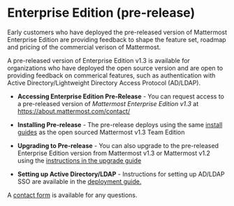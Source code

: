 # Enterprise Edition (pre-release)

Early customers who have deployed the pre-released version of Mattermost Enterprise Edition are providing feedback to shape the feature set, roadmap and pricing of the commercial verison of Mattermost. 

A pre-released version of Enterprise Edition v1.3 is available for organizations who have deployed the open source version and are open to providing feedback on commerical features, such as authentication with Active Directory/Lightweight Directory Access Protocol (AD/LDAP). 

- **Accessing Enterprise Edition Pre-Release** - You can request access to a pre-released version of _Mattermost Enterprise Edition v1.3_ at https://about.mattermost.com/contact/

- **Installing Pre-release** - The pre-release deploys using the same [install guides](http://docs.mattermost.com/index.html#install-guides) as the open sourced Mattermost v1.3 Team Edition

- **Upgrading to Pre-release** - You can also upgrade to the pre-released Enterprise Edition version from Mattermost v1.3 or Mattermost v1.2 using the [instructions in the upgrade guide](http://docs.mattermost.com/install/upgrade-guide.html)

- **Setting up Active Directory/LDAP** - Instructions for setting up AD/LDAP SSO are available in the [deployment guide.](http://docs.mattermost.com/deployment/sso-ldap.html)

A [contact form](https://about.mattermost.com/contact/) is available for any questions.
